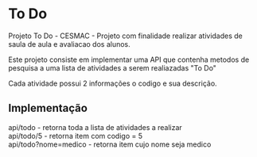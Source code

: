 # To Do
Projeto To Do - CESMAC - 
Projeto com finalidade realizar atividades de saula de aula e avaliacao dos alunos.

Este projeto consiste em implementar uma API que contenha metodos de pesquisa a uma lista de atividades a serem realiazadas "To Do"

Cada atividade possui 2 informações o codigo e sua descrição.

## Implementação
api/todo - retorna toda a lista de atividades a realizar  
api/todo/5 - retorna item com codigo = 5  
api/todo?nome=medico - retorna item cujo nome seja medico  
